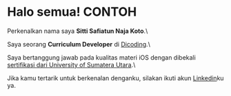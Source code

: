 # Halo semua! CONTOH

Perkenalkan nama saya **Sitti Safiatun Naja Koto**.\

Saya seorang **Curriculum Developer** di [Dicoding](https://www.dicoding.com/).\

Saya bertanggung jawab pada kualitas materi iOS dengan dibekali [sertifikasi dari University of Sumatera Utara](https://www.coursera.org/account/accomplishments/specialization/CLKJD8XBXJ3M).\

Jika kamu tertarik untuk berkenalan denganku, silakan ikuti akun [Linkedin](https://www.linkedin.com/in/sittisafiatun/)ku ya.
